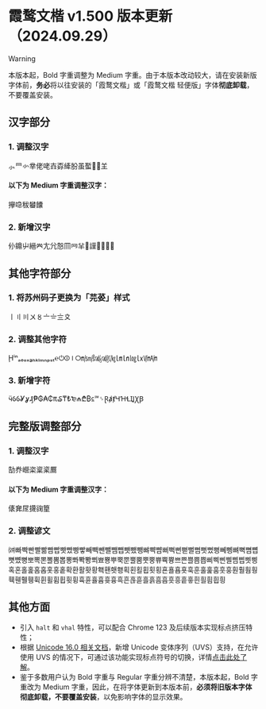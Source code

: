 # 霞鹜文楷 v1.500 版本更新（2024.09.29）
> [!WARNING]
> 本版本起，Bold 字重调整为 Medium 字重。由于本版本改动较大，请在安装新版字体前，**务必**将以往安装的「霞鹜文楷」或「霞鹜文楷 轻便版」字体**彻底卸载**，不要覆盖安装。
## 汉字部分
### 1. 调整汉字
⺗⺜㣺丵佬咾壵孬縴肦虽蟴𠂒𠚤𦍌
#### 以下为 Medium 字重调整汉字：
㩮喼秡蠜饢
### 2. 新增汉字
仦鐤屮縉𠔉𡯁𡯂𢡱𦉫𦉰𦍋𧃽𧫴𬦻𬶌𱇏𲍌
## 其他字符部分
### 1. 将苏州码子更换为「芫荽」样式
〡〢〣〤〥〦〧〨〩
### 2. 调整其他字符
Ḩⁱⁿₐₑₒₓₔₕₖₗₘₙₚₛₜ℮⏻⏼⏽⭘㎧㎨㎮㎯㏆㏐㏑㏒㏓㏞㏟
### 3. 新增字符
ӵỼỽỾỿ₰₱₲₳₵₶₷₸₺₻₼₾₿⃀℠␠ⱤⱥⱦꞍꞪꞭꞮꞲꞳꞴ
## 完整版调整部分
### 1. 调整汉字
勂奍巆栥楶秶鷢
#### 以下为 Medium 字重调整汉字：
㒅㚕㞏㩢䜯篂
### 2. 调整谚文
㈞빠빡빤빨빪빰빱빳빴빵빻빼빽뺀뺄뺌뺍뺏뺐뺑뺘뺙뺨뻐뻑뻔뻗뻘뻠뻣뻤뻥뻬뼁뼈뼉뼘뼙뼛뼜뼝뽀뽁뽄뽈뽐뽑뽕뽜뽝뽱뾔뾰뿅뿌뿍뿐뿔뿜뿟뿡쀼쀽쁑쁘쁜쁠쁨쁩삐삑삔삘삠삡삣삥혹혼홀홅홈홉홋홍홑확환활홧황홱홴횃횅획횐횔횝횟횡횬횰횹횻훅훈훌훑훔훗훙훤훨훰훵훽휀휄휑휙휜휠휨휩휫휭휵휸휼흄흇흉흑흔흖흗흘흙흠흡흣흥흩흫흰흴흼흽힁
## 其他方面
- 引入 `halt` 和 `vhal` 特性，可以配合 Chrome 123 及后续版本实现标点挤压特性；
- 根据 [Unicode 16.0 相关文档](https://www.unicode.org/Public/16.0.0/ucd/StandardizedVariants.txt)，新增 Unicode 变体序列（UVS）支持，在允许使用 UVS 的情况下，可通过该功能实现标点符号的切换，详情[点击此处了解](..\uvs.pdf)。
- 鉴于多数用户认为 Bold 字重与 Regular 字重分辨不清楚，本版本起，Bold 字重改为 Medium 字重，因此，在将字体更新到本版本前，**必须将旧版本字体彻底卸载，不要覆盖安装**，以免影响字体的显示效果。